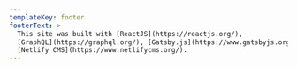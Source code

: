```yaml
---
templateKey: footer
footerText: >-
  This site was built with [ReactJS](https://reactjs.org/),
  [GraphQL](https://graphql.org/), [Gatsby.js](https://www.gatsbyjs.org/) and
  [Netlify CMS](https://www.netlifycms.org/).
---
```

